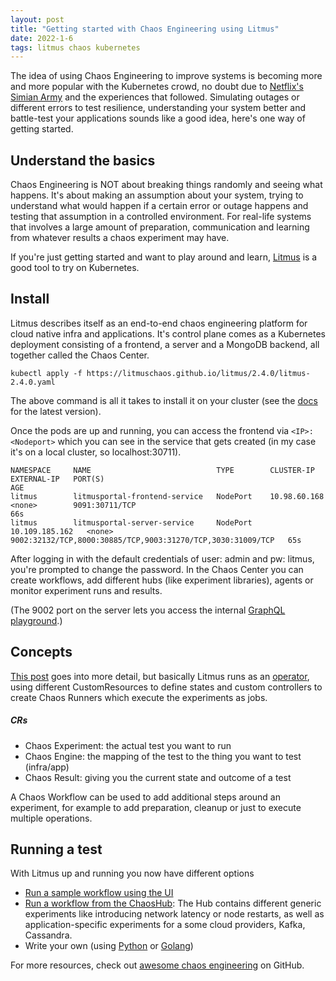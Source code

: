 ```yaml
---
layout: post
title: "Getting started with Chaos Engineering using Litmus"
date: 2022-1-6
tags: litmus chaos kubernetes
---
```


The idea of using Chaos Engineering to improve systems is becoming more and more popular with the Kubernetes crowd, no doubt due to [Netflix's Simian Army](https://github.com/Netflix/SimianArmy) and the experiences that followed.
Simulating outages or different errors to test resilience, understanding your system better and battle-test your applications sounds like a good idea, here's one way of getting started.

## Understand the basics

Chaos Engineering is NOT about breaking things randomly and seeing what happens. It's about making an assumption about your system, trying to understand what would happen if a certain error or outage happens and testing that assumption in a controlled environment. For real-life systems that involves a large amount of preparation, communication and learning from whatever results a chaos experiment may have.

If you're just getting started and want to play around and learn, [Litmus](https://docs.litmuschaos.io/) is a good tool to try on Kubernetes.

## Install

Litmus describes itself as an end-to-end chaos engineering platform for cloud native infra and applications. It's control plane comes as a Kubernetes deployment consisting of a frontend, a server and a MongoDB backend, all together called the Chaos Center.

```
kubectl apply -f https://litmuschaos.github.io/litmus/2.4.0/litmus-2.4.0.yaml
```
The above command is all it takes to install it on your cluster (see the [docs](https://docs.litmuschaos.io/docs/getting-started/installation/) for the latest version).

Once the pods are up and running, you can access the frontend via `<IP>:<Nodeport>` which you can see in the service that gets created (in my case it's on a local cluster, so localhost:30711).
```
NAMESPACE     NAME                            TYPE        CLUSTER-IP       EXTERNAL-IP   PORT(S)                                                       AGE
litmus        litmusportal-frontend-service   NodePort    10.98.60.168     <none>        9091:30711/TCP                                                66s
litmus        litmusportal-server-service     NodePort    10.109.185.162   <none>        9002:32132/TCP,8000:30885/TCP,9003:31270/TCP,3030:31009/TCP   65s
```

After logging in with the default credentials of user: admin and pw: litmus, you're prompted to change the password.
In the Chaos Center you can create workflows, add different hubs (like experiment libraries), agents  or monitor experiment runs and results.

(The 9002 port on the server lets you access the internal [GraphQL playground](https://github.com/graphql/graphql-playground).)


## Concepts

[This post](https://dev.to/litmus-chaos/how-litmus-orchestrates-chaos-3nnd) goes into more detail, but basically Litmus runs as an [operator](https://kubernetes.io/docs/concepts/extend-kubernetes/operator/), using different CustomResources to define states and custom controllers to create Chaos Runners which execute the experiments as jobs.

##### CRs

* Chaos Experiment: the actual test you want to run
* Chaos Engine: the mapping of the test to the thing you want to test (infra/app)
* Chaos Result: giving you the current state and outcome of a test

A Chaos Workflow can be used to add additional steps around an experiment, for example to add preparation, cleanup or just to execute multiple operations.

## Running a test

With Litmus up and running you now have different options
* [Run a sample workflow using the UI](https://docs.litmuschaos.io/docs/getting-started/run-your-first-workflow)
* [Run a workflow from the ChaosHub](https://hub.litmuschaos.io/): The Hub contains different generic experiments like introducing network latency or node restarts, as well as application-specific experiments for a some cloud providers, Kafka, Cassandra.
* Write your own (using [Python](https://github.com/litmuschaos/litmus-python) or [Golang](https://github.com/litmuschaos/litmus-go))

For more resources, check out [awesome chaos engineering](https://github.com/dastergon/awesome-chaos-engineering) on GitHub.
